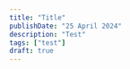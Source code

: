 ```yaml
---
title: "Title"
publishDate: "25 April 2024"
description: "Test"
tags: ["test"]
draft: true
---
```


